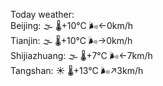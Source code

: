 Today weather:  
Beijing: 🌫  🌡️+10°C 🌬️←0km/h  
Tianjin: 🌫  🌡️+10°C 🌬️→0km/h  
Shijiazhuang: 🌫  🌡️+7°C 🌬️←7km/h  
Tangshan: ☀️ 🌡️+13°C 🌬️↗3km/h  
